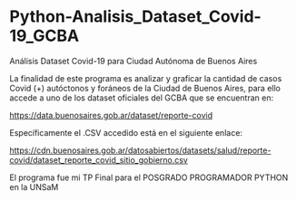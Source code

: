 # Python-Analisis_Dataset_Covid-19_GCBA
Análisis Dataset Covid-19 para Ciudad Autónoma de Buenos Aires

La finalidad de este programa es analizar y graficar la cantidad de casos Covid (+) autóctonos y foráneos de la Ciudad de Buenos Aires, para ello accede a uno de los dataset oficiales del GCBA que se encuentran en:

https://data.buenosaires.gob.ar/dataset/reporte-covid
 
Específicamente el .CSV accedido está en el siguiente enlace: 

https://cdn.buenosaires.gob.ar/datosabiertos/datasets/salud/reporte-covid/dataset_reporte_covid_sitio_gobierno.csv

El programa fue mi TP Final para el POSGRADO PROGRAMADOR PYTHON en la UNSaM


